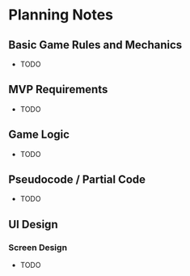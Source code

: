 # Planning Notes

## Basic Game Rules and Mechanics

- TODO

## MVP Requirements

- TODO

## Game Logic

- TODO

## Pseudocode / Partial Code

- TODO

## UI Design

### Screen Design

- TODO
